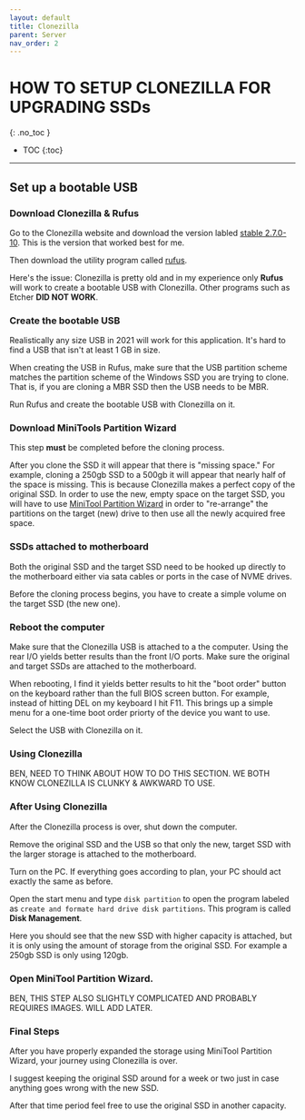 ```yaml
---
layout: default
title: Clonezilla
parent: Server
nav_order: 2
---
```


# HOW TO SETUP CLONEZILLA FOR UPGRADING SSDs
{: .no_toc }

- TOC
{:toc}

---

## Set up a bootable USB

### Download Clonezilla & Rufus

Go to the Clonezilla website and download the version labled [stable 2.7.0-10](https://clonezilla.org/downloads.php). This is the version that worked best for me. 

Then download the utility program called [rufus](https://rufus.ie/). 

Here's the issue: Clonezilla is pretty old and in my experience only **Rufus** will work to create a bootable USB with Clonezilla. Other programs such as Etcher **DID NOT WORK**.

### Create the bootable USB

Realistically any size USB in 2021 will work for this application. It's hard to find a USB that isn't at least 1 GB in size.

When creating the USB in Rufus, make sure that the USB partition scheme matches the partition scheme of the Windows SSD you are trying to clone. That is, if you are cloning a MBR SSD then the USB needs to be MBR. 

Run Rufus and create the bootable USB with Clonezilla on it. 

### Download MiniTools Partition Wizard

This step **must** be completed before the cloning process. 

After you clone the SSD it will appear that there is "missing space." For example, cloning a 250gb SSD to a 500gb it will appear that nearly half of the space is missing. This is because Clonezilla makes a perfect copy of the original SSD. In order to use the new, empty space on the target SSD, you will have to use [MiniTool Partition Wizard](https://www.partitionwizard.com/free-partition-manager.html) in order to "re-arrange" the partitions on the target (new) drive to then use all the newly acquired free space. 

### SSDs attached to motherboard

Both the original SSD and the target SSD need to be hooked up directly to the motherboard either via sata cables or ports in the case of NVME drives.

Before the cloning process begins, you have to create a simple volume on the target SSD (the new one). 

### Reboot the computer

Make sure that the Clonezilla USB is attached to a the computer. Using the rear I/O yields better results than the front I/O ports. Make sure the original and target SSDs are attached to the motherboard. 

When rebooting, I find it yields better results to hit the "boot order" button on the keyboard rather than the full BIOS screen button. For example, instead of hitting DEL on my keyboard I hit F11. This brings up a simple menu for a one-time boot order priorty of the device you want to use. 

Select the USB with Clonezilla on it. 

### Using Clonezilla

BEN, NEED TO THINK ABOUT HOW TO DO THIS SECTION. WE BOTH KNOW CLONEZILLA IS CLUNKY & AWKWARD TO USE. 

### After Using Clonezilla

After the Clonezilla process is over, shut down the computer. 

Remove the original SSD and the USB so that only the new, target SSD with the larger storage is attached to the motherboard. 

Turn on the PC. If everything goes according to plan, your PC should act exactly the same as before. 

Open the start menu and type `disk partition` to open the program labeled as `create and formate hard drive disk partitions`. This program is called **Disk Management**.

Here you should see that the new SSD with higher capacity is attached, but it is only using the amount of storage from the original SSD. For example a 250gb SSD is only using 120gb. 

### Open MiniTool Partition Wizard. 

BEN, THIS STEP ALSO SLIGHTLY COMPLICATED AND PROBABLY REQUIRES IMAGES. WILL ADD LATER.

### Final Steps

After you have properly expanded the storage using MiniTool Partition Wizard, your journey using Clonezilla is over. 

I suggest keeping the original SSD around for a week or two just in case anything goes wrong with the new SSD. 

After that time period feel free to use the original SSD in another capacity. 
